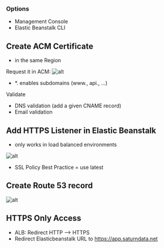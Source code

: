 ### Options
- Management Console
- Elastic Beanstalk CLI

## Create ACM Certificate
- in the same Region

Request it in ACM:
![alt](dev/workspaces/aws-eb-githubactions-ci/img/cert-req.png)
- *. enables subdomains (www., api., ...)

Validate
- DNS validation (add a given CNAME record)
- Email validation

## Add HTTPS Listener in Elastic Beanstalk
- only works in load balanced environments

![alt](dev/workspaces/aws-eb-githubactions-ci/img/create-https-listener.png)
- SSL Policy Best Practice = use latest

## Create Route 53 record

![alt](dev/workspaces/aws-eb-githubactions-ci/img/create-alias-record.png)

## HTTPS Only Access
- ALB: Redirect HTTP --> HTTPS
- Redirect Elasticbeanstalk URL to https://app.saturndata.net
